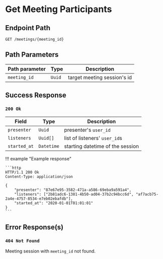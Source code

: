 # Get Meeting Participants

## Endpoint Path

`GET /meetings/{meeting_id}`

## Path Parameters

| Path parameter | Type   | Description                 |
|----------------|--------|-----------------------------|
| `meeting_id`   | `Uuid` | target meeting session's id |

## Success Response

### `200 Ok`

| Field        | Type       | Description                      |
|--------------|------------|----------------------------------|
| `presenter`  | `Uuid`     | presenter's `user_id`            |
| `listeners`  | `Uuid[]`   | list of listeners' `user_id`s    |
| `started_at` | `Datetime` | starting datetime of the session |

!!! example "Example response"

	```http
	HTTP/1.1 200 Ok
	Content-Type: application/json

	{
		"presenter": "87e67e95-3582-471a-a586-69eba9a591a4",
		"listeners": ["2b81adc6-1381-4b50-ad04-37b2c94bcc6d", "af7acb75-2a4e-4757-8534-e7eb02ebafdb"],
		"started_at": "2020-01-01T01:01:01"
	}
	```

## Error Response(s)

### `404 Not Found`

Meeting session with `meeting_id` not found.
